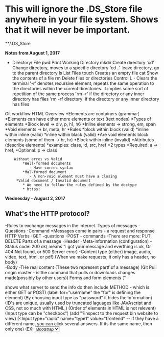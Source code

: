 # This will ignore the .DS_Store file anywhere in your file system. Shows that it will never be important.
**/.DS_Store

**Notes from August 1, 2017**

* Directory/ File
    pwd     Print Working Directory
    mkdir   Create directory
    'cd'    Change directory, moves to a specific directory
    'cd ..' leave directory, go to the parent directory
    ls      List Files
    touch   Creates an empty file
    cat     Show the contents of a file
    rm      Delete files or directories
    Control L - Clears the terminal
    '-r'    denotes recursive element,
            repeats the same operation to the directories within the current directories.
            It implies some sort of repetition of the same process
    'rm -r' if the directory or any inner directory has files
    'rm -rf directory' if the directory or any inner directory has files

Git workflow
HTML Overview
    *Elements are containers (grammar)
        *Elements can have either more elements or text (text nodes)
        *Types of elements
            *Block level -> div, p, h1, h6
            *Inline elements -> strong, em, span
            *Void elements -> br, meta, hr
        *Rules
            *block within block (valid)
            *inline within inline (valid)
            *inline within black (valid)
            *Are void elements block elements (some of them -> br, hr) 
            *Block within inline (invalid)
        *Attributes (describe elements)
            *examples: class, id, src, href
            *2 types
                *Required: a -> href, 
                *Optional: p -> class
              
              
        Without erros vs Valid
            *Well-formed documents
               - Have correc syntax
            *Mal-formed document
               - A non-void element must have a closing
         *Valid document / Invalid document
            * We need to follow the rules defined by the doctype
            * https:
            
**Wednesday - August 2, 2017**
## What's the HTTP protocol?
   -Rules to exchange messages in the internet.
    Types of messages
        -Questions
        -Command
    *Messages come in pairs - a request and response
    HTTP Verbs
        -GET -questions
        -POST - commands
        -There are more: PUT, DELETE
    Parts of a message
        -Header
            -Meta-information (configuration)
                -Status code: 200 ok( means "I got your message and everthing is ok,
                Or 404 Not found, or 500 Server error)
                -Content type (either) image, audio, video, text, html, or pdf)
    (When we make requests, it only has a header, no body)  
   -Body
         -THe real content
        (These two represent partf of a message)
        (Git Pull origin master - is the command that pulls or downloads changes made(possibly by other users))
    Forms and form elements
    ("<form action> shows what server to send the info do
    then include METHOD - which is either GET or POST)
    (label for="username" the "for" is defining the element)
    <!-- All form elements need a name or they will be ignored by the server -->
   (By choosing input type as "password" it hides the information)
   (ID's are unique, usually used by truncated laguages like JAVAscript and CSS, not so much with HTML,)
   (Order of elements in HTML is not relevent)
   (Input type can be "checkbox")
   (add "?inspect to the request bin website to view)
   (<Input type="radio" name="type1" value="frontend"
   -- if they have a different name, you can click several answers.  If its the same name, then only one)
   (EX: <select name="framework" id="framework -- if you include 'multiple' right here, it allows several.">
        <option value="bootstrap">Bootstrap</option>)
        *Don't forget that "Select" is a dropdown box.
        "Disabled" and "readonly" are an attributes put in the input element"
        Disabled makes the box grayed out.
        Readonly makes certain text always there. Doesn't allow you to type in.
    Inspecting form values in RequestBin
    -https://requestb

GIT WORKFLOW    
    'git status
    git add filename
        "git add ." This adds everything in the current directory but deleted files
        "git add -A" This adds everything including ignored files.
        "git commit --amend -m" (basically rewrites the last commit)
   
       
     git log to see your new commit
     git push origin master
     man git - manual git
            
   Notes on CSS August 2, 2017 - Afternoon
   
 Inline styling is discouraged. ie: <h1 style="color: blue; font: 12px">
 Better is: <style>
                .fancy-header {
                    color: blue;
                    text-decoration: underline;
                    }
            </style>
            </head>
            <body>
                <h1 class="fancy-header">I've got style</h1>
            
            
 HOW TO DO CSS:
 
    <link rel="stylesheet" href="forms.css">
   Link always goes in the <head></head> section.
   To create notes in CSS, use /**/.  /* make your notes like this.*/
   In CSS, class selectors have priority over basic selector.  
   Basic Selector
   ex:
    selector{
        property1; value;
        property2; value;
        }
        
   Multiple Selectors:
    ex: if you want several headings to be the same
    ex: h1, h2 {
               color: red:
               }
    
   Combining Classes
   Target a group of elements and items with a specific id.
    EX:
    .fancy-header
    
    .extra-large
    
  Use a <class ID> to make something really specific.
  ex: in css write: #name {
                        color: green;
                        }
       * This makes sure that only the name is green regardless of where it it placed or if it's in a header.    
    Ids are more specific than classes in CSS
    
  Direct- Child
  If they are both in the same div, there is a direct child and they will be affected, 
  --UNLESS it is written like this= #personal>h2 {
                                        color:yellow;
                                        }
                                        
     #top:hover{
        text-decoration:none;
        
        Changes the state of the mouse hoving over a link or other item.
        
 **August 3, 2017**
 
 ID selectors take priority over element selectors.  Class selectors are in the middle.
 
 Pseudo-classes
 Activates when you do a certain action.  Becomes interactive with user interaction.
 These are:
 Link
 Visited
 Hover
 Active
 
 These are typically used with anchors.
 
 Properties:
 Colors
 Text
 Font
 Backgrounds
 Lists
 Tables
 
 This would look something like:
 
 a:visited {
    color: purple;
    }
    
    Or 
    
 a:hover {
    background-color: gray
        }
     
     
 
 To remove bullets in CSS:
    ul{
       list-style-type:none;
       }
 body {
    background-color: #E6ECF0
    
 a {
    color:
    }
 
 **"Class" and "panel" are comment names for columns in html"
 
 When you see repetition, remove it.
 
 use a comma if using the same rule.
 
 Go to www.w3schools.com --> to find code for "rounded corners" or other css data.
 
 www.caiuse.com --> Come to this site to verify that you can use code from w3schools.
 
 To make a cute "twitter-like" button:
 
 button {
    font-weight: bold;
    border-radius: 15px;
    border: 1px solid #3B94D9;
    
  ( to make classes to distinguish the different types of buttons:)
  
  .highlight {
    background-color: #B94D9;
    color: 3fff;
    }
   .regular {
        background-color: #fff;
        color: #3B94D9
            }
   Then in html file, change it from <button> to <button class="highlight"> or <button class="regular">
   
   To change input, as in "search twitter," do the following:
   
   input {
    border-radius: 15 px;
    border:
    background-color:
    background-image: url ("http://via.placeholder.com/10x10);
    background-repeat: no-repeat;
    background-position: right
  
  To change navigation links:
  Make a class:
  .nav-item {
            font-weight:
            color:
            text-decoration:
      
  To make a background image:
  .hero {
    /*relative path*/
  background-image: url("../imgs/background.jpeg")      
            
            
            Then change in html <a href="#"> to <a href="#" class="nav-item"
            
  To make a circle, make the border radius larger, Luis used 100px to make a circle.
  
  One more service for images is placeholder.com
  Monospace fonts are typically used in terminals.
  Glyph - is how the letter or font will look in the computer.
  
  *Using google fonts*
    Select a font
    
 In the META section, put link to the font before the stylesheet.
  
 In css, to make a selector that uses all anchor elements, use "a".
 
 #container h1.fancy-header {
 }
 This is an example of order placement.
 
 Command + I = Opens the counsole
 
 To Make a background image in css:
 .body {
 background-image:url ("../imgs/background.jpeg")
 }
 
 If background image won't or can't load, then the background color will show.
 
 
 THis is an example of a pseudo-file:
 a:active {
    color: red;
 }
 
 
   ** fyi, ID's should not be numbers.**
   
 **August 3, 2017 - Notes on Box Model:
 
 How to creat boxes:
 In body (of HTML):
 
 <div id="box1" class="boxes"></div>
 
 Boxes need a value to exist. This means it will not show much unless it has a value and a border.
 You can style in the html style section located in the <head></head>, but it is better to put in the css. 
 
 
 in <style>
    .boxes {
        width: 200px
        height:
        background-color:
        padding:
        border:
        margin
    
    #box1{
        margin-bottom: 5px;
        
  use the following to select images within boxes or div(s).
  
  .boxes>img {
    position: absolute;
    bottom: 60px;
    }
    
    Make sure that position is indicated within classes.  If it is relative to something
    else, make sure its listed as relative.
       
 __________________________________________________________________________
 
 Friday August 4, 2017
 
 1. A quick note on box sizing
    border-box vs content box
    
    "CSS 3 box model" 
 On some style sheets, box-sizing: border-box; 
 may be used but does not change the height/ width.  
    
 In the content box option, the padding affects the overall size.  
 
 
 
 2. positioning
 Can be very complicated.  Only use one type, since it can get very confusing.
 
 
   *floats - Has ability to break free and layer on top.  Also similar to Tetris.  
   Each element can be positioned individually.  
   
  ** If you add a float to a "block-element" then it doesn't technically act like a block element. 
  Usually apply "clear:" to last one.
  Floating can be very confusing, and frameworks are becoming more popular.
   **Luis recommends using a red border at first to distinguish positioning. 
    relative - Using relative positioning is alot easier.  you can use right: left: top: and bottom: followed by a
    number to show where a certain object goes. Negative numbers may also be used. 
   
   
   absolute positioning - if you want to use absolute positioning, 
   
   use something similar to the following:
   position: absolute;
   left: 10px;
   top: 0px;
   
 Distinguish whether box or shape or item is RELATIVE or ABSOLUTE!
 This can be done in the formatting section of the css page that you wrote the other 
 basics such as height and width.   
 
 With relative positioning, it may overlap images and it can appear to be lost. :(
   
 (if you use -)
 
 
 fixed positioning
 -Tries to apply relating to the browsing window.
 -Doesn't matter who the parent is.
 
 
 Instead of choosing "bottom: 60px," you can use "top:-40" or something similar using
 a negative number.
 
 ##CSS Notes
 
 The unit of work in CSS is a rule.
    -It has one or several selectors.
    - Can have one or more declarations that affect properties and values.
 *selector, properties, 
 'selector {property: value;}'
 
 Types of selectors
    *elements, classes, ids, pseudo-selector
    *Combinations 
    
 There are 3 ways to include CSS in a page:
    1. Inline: Using the style attribute.
    2. Embedded. using the "style element"
    3. External. using the 'link' element pointing to an external '.css'file.
 
 Types of positioning:
    -static is the default positiioning
    -absolute and relative- mostly for images
    - fixed - usually for main navigation bars
    -float is mostly used to create columns.
 There are 3 main font families:
 
 Serif, Sans serif, and monospace
 
 How to use Google fonts
    1. Select a font.
    2. 

Fundamental blocks of websites include:
header, footer, main, block.

So the first step is to
1. analyze duplication
2. Find all variations

There are several approaches to CSS

OOCSS (nicole SUllivan)
   Separate container and content.
   Main thing is to separate elements from container.
SMACSS (Jonathan Snook)
    Base (Reset)
    Layout (Positioning) like columns
    Module (lke in OOCSS)
    State - like disabled elements
    THeme - the only part that is optional
    
    (Involves separating modules)
    
    
BEM (Yandex)

   Block - Entity - Meaningful on its own (module in OOCSS). 
            Header, menu, input
   Element
     - Part of a block semantically tied to its parent.  Menu-item, checkbox-caption, header-title
        
  Modifier
  Represents a change in appearance or behavior (state in SMACSS). 
  disabled, highlighted, checked,  and fixed)
             
  IE. you can include "Base-type" rule to change the body and "Menu or nav-menu" to 
  change the menu.
  (Union of the two other) 
  
  In this, go to HTML and you can select Class as something similar to "button button-regular"
  Or "button button-highlighted" to should that there is a regular button class and a special one.
  Between "button" and "button-highlighter"  it will accept the last stated one 
    
   
   
   1. Base or reset rules
   2. modules rules (as they are usually positioned in the page.
        1. Blocks
        2. elements 
        3. states
   3. Layout (column or grid system)